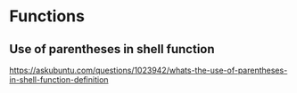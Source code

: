 # Functions

## Use of parentheses in shell function
https://askubuntu.com/questions/1023942/whats-the-use-of-parentheses-in-shell-function-definition